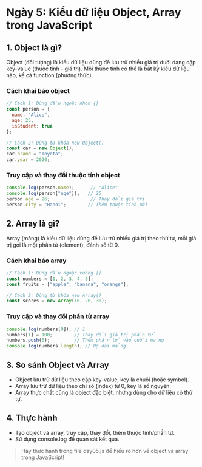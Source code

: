 # Ngày 5: Kiểu dữ liệu Object, Array trong JavaScript

## 1. Object là gì?
Object (đối tượng) là kiểu dữ liệu dùng để lưu trữ nhiều giá trị dưới dạng cặp key-value (thuộc tính - giá trị). Mỗi thuộc tính có thể là bất kỳ kiểu dữ liệu nào, kể cả function (phương thức).

### Cách khai báo object
```javascript
// Cách 1: Dùng dấu ngoặc nhọn {}
const person = {
  name: "Alice",
  age: 25,
  isStudent: true
};

// Cách 2: Dùng từ khóa new Object()
const car = new Object();
car.brand = "Toyota";
car.year = 2020;
```

### Truy cập và thay đổi thuộc tính object
```javascript
console.log(person.name);      // "Alice"
console.log(person["age"]);   // 25
person.age = 26;               // Thay đổi giá trị
person.city = "Hanoi";        // Thêm thuộc tính mới
```

## 2. Array là gì?
Array (mảng) là kiểu dữ liệu dùng để lưu trữ nhiều giá trị theo thứ tự, mỗi giá trị gọi là một phần tử (element), đánh số từ 0.

### Cách khai báo array
```javascript
// Cách 1: Dùng dấu ngoặc vuông []
const numbers = [1, 2, 3, 4, 5];
const fruits = ["apple", "banana", "orange"];

// Cách 2: Dùng từ khóa new Array()
const scores = new Array(10, 20, 30);
```

### Truy cập và thay đổi phần tử array
```javascript
console.log(numbers[0]); // 1
numbers[1] = 100;        // Thay đổi giá trị phần tử
numbers.push(6);         // Thêm phần tử vào cuối mảng
console.log(numbers.length); // Độ dài mảng
```

## 3. So sánh Object và Array
- Object lưu trữ dữ liệu theo cặp key-value, key là chuỗi (hoặc symbol).
- Array lưu trữ dữ liệu theo chỉ số (index) từ 0, key là số nguyên.
- Array thực chất cũng là object đặc biệt, nhưng dùng cho dữ liệu có thứ tự.

## 4. Thực hành
- Tạo object và array, truy cập, thay đổi, thêm thuộc tính/phần tử.
- Sử dụng console.log để quan sát kết quả.

> Hãy thực hành trong file day05.js để hiểu rõ hơn về object và array trong JavaScript!
